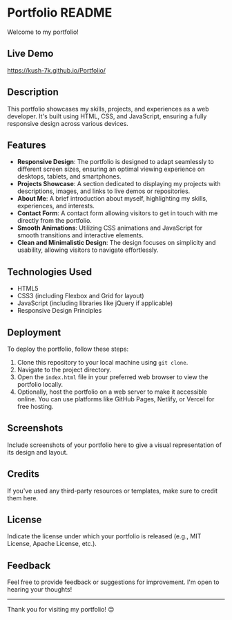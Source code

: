 # Portfolio README

Welcome to my portfolio!

## Live Demo
https://kush-7k.github.io/Portfolio/


## Description
This portfolio showcases my skills, projects, and experiences as a web developer. It's built using HTML, CSS, and JavaScript, ensuring a fully responsive design across various devices.

## Features
- **Responsive Design**: The portfolio is designed to adapt seamlessly to different screen sizes, ensuring an optimal viewing experience on desktops, tablets, and smartphones.
- **Projects Showcase**: A section dedicated to displaying my projects with descriptions, images, and links to live demos or repositories.
- **About Me**: A brief introduction about myself, highlighting my skills, experiences, and interests.
- **Contact Form**: A contact form allowing visitors to get in touch with me directly from the portfolio.
- **Smooth Animations**: Utilizing CSS animations and JavaScript for smooth transitions and interactive elements.
- **Clean and Minimalistic Design**: The design focuses on simplicity and usability, allowing visitors to navigate effortlessly.

## Technologies Used
- HTML5
- CSS3 (including Flexbox and Grid for layout)
- JavaScript (including libraries like jQuery if applicable)
- Responsive Design Principles

## Deployment
To deploy the portfolio, follow these steps:
1. Clone this repository to your local machine using `git clone`.
2. Navigate to the project directory.
3. Open the `index.html` file in your preferred web browser to view the portfolio locally.
4. Optionally, host the portfolio on a web server to make it accessible online. You can use platforms like GitHub Pages, Netlify, or Vercel for free hosting.

## Screenshots
Include screenshots of your portfolio here to give a visual representation of its design and layout.

## Credits
If you've used any third-party resources or templates, make sure to credit them here.

## License
Indicate the license under which your portfolio is released (e.g., MIT License, Apache License, etc.).

## Feedback
Feel free to provide feedback or suggestions for improvement. I'm open to hearing your thoughts!

---

Thank you for visiting my portfolio! 😊
